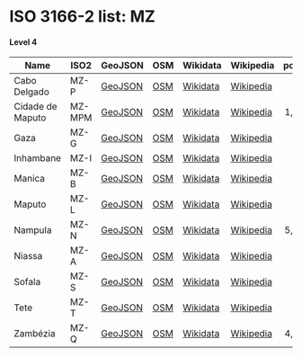 # ISO 3166-2 list: MZ


#### Level 4
Name | ISO2 | GeoJSON | OSM | Wikidata | Wikipedia | population 
--- | --- | --- | --- | --- | --- | --: 
Cabo Delgado | MZ-P | [GeoJSON](../../geojson/q8/iso2/MZ/MZ-P.geojson) | [OSM](https://www.openstreetmap.org/relation/2908364) | [Wikidata](https://www.wikidata.org/wiki/Q466538) | [Wikipedia](http://en.wikipedia.org/wiki/pt%3ACabo%20Delgado%20%28prov%C3%ADncia%29) | 
Cidade de Maputo | MZ-MPM | [GeoJSON](../../geojson/q8/iso2/MZ/MZ-MPM.geojson) | [OSM](https://www.openstreetmap.org/relation/3348644) | [Wikidata](https://www.wikidata.org/wiki/Q3889) | [Wikipedia](http://en.wikipedia.org/wiki/pt%3AMaputo) | 1,191,613
Gaza | MZ-G | [GeoJSON](../../geojson/q8/iso2/MZ/MZ-G.geojson) | [OSM](https://www.openstreetmap.org/relation/2908438) | [Wikidata](https://www.wikidata.org/wiki/Q466526) | [Wikipedia](http://en.wikipedia.org/wiki/pt%3AGaza%20%28prov%C3%ADncia%29) | 
Inhambane | MZ-I | [GeoJSON](../../geojson/q8/iso2/MZ/MZ-I.geojson) | [OSM](https://www.openstreetmap.org/relation/2908439) | [Wikidata](https://www.wikidata.org/wiki/Q466547) | [Wikipedia](http://en.wikipedia.org/wiki/pt%3AInhambane) | 
Manica | MZ-B | [GeoJSON](../../geojson/q8/iso2/MZ/MZ-B.geojson) | [OSM](https://www.openstreetmap.org/relation/2908440) | [Wikidata](https://www.wikidata.org/wiki/Q622792) | [Wikipedia](http://en.wikipedia.org/wiki/pt%3AManica%20%28prov%C3%ADncia%29) | 
Maputo | MZ-L | [GeoJSON](../../geojson/q8/iso2/MZ/MZ-L.geojson) | [OSM](https://www.openstreetmap.org/relation/2908441) | [Wikidata](https://www.wikidata.org/wiki/Q379658) | [Wikipedia](http://en.wikipedia.org/wiki/pt%3AMaputo%20%28prov%C3%ADncia%29) | 
Nampula | MZ-N | [GeoJSON](../../geojson/q8/iso2/MZ/MZ-N.geojson) | [OSM](https://www.openstreetmap.org/relation/2908365) | [Wikidata](https://www.wikidata.org/wiki/Q622794) | [Wikipedia](http://en.wikipedia.org/wiki/pt%3ANampula%20%28prov%C3%ADncia%29) | 5,008,793
Niassa | MZ-A | [GeoJSON](../../geojson/q8/iso2/MZ/MZ-A.geojson) | [OSM](https://www.openstreetmap.org/relation/2908366) | [Wikidata](https://www.wikidata.org/wiki/Q622799) | [Wikipedia](http://en.wikipedia.org/wiki/pt%3ANiassa%20%28prov%C3%ADncia%29) | 
Sofala | MZ-S | [GeoJSON](../../geojson/q8/iso2/MZ/MZ-S.geojson) | [OSM](https://www.openstreetmap.org/relation/2908442) | [Wikidata](https://www.wikidata.org/wiki/Q622801) | [Wikipedia](http://en.wikipedia.org/wiki/pt%3ASofala%20%28prov%C3%ADncia%29) | 
Tete | MZ-T | [GeoJSON](../../geojson/q8/iso2/MZ/MZ-T.geojson) | [OSM](https://www.openstreetmap.org/relation/2908443) | [Wikidata](https://www.wikidata.org/wiki/Q605787) | [Wikipedia](http://en.wikipedia.org/wiki/pt%3ATete%20%28prov%C3%ADncia%29) | 
Zambézia | MZ-Q | [GeoJSON](../../geojson/q8/iso2/MZ/MZ-Q.geojson) | [OSM](https://www.openstreetmap.org/relation/2997943) | [Wikidata](https://www.wikidata.org/wiki/Q622803) | [Wikipedia](http://en.wikipedia.org/wiki/pt%3AZamb%C3%A9zia) | 4,802,365
